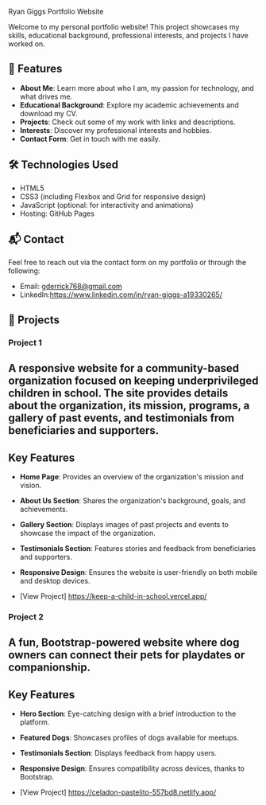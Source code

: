 Ryan Giggs Portfolio Website  

Welcome to my personal portfolio website! This project showcases my skills, educational background, professional interests, and projects I have worked on.  

## 🌟 Features  
- **About Me**: Learn more about who I am, my passion for technology, and what drives me.  
- **Educational Background**: Explore my academic achievements and download my CV.  
- **Projects**: Check out some of my work with links and descriptions.  
- **Interests**: Discover my professional interests and hobbies.  
- **Contact Form**: Get in touch with me easily.  

## 🛠️ Technologies Used  
- HTML5  
- CSS3 (including Flexbox and Grid for responsive design)  
- JavaScript (optional: for interactivity and animations)  
- Hosting: GitHub Pages  

## 📬 Contact  
Feel free to reach out via the contact form on my portfolio or through the following:  
- Email: gderrick768@gmail.com
- LinkedIn:https://www.linkedin.com/in/ryan-giggs-a19330265/ 

## 🚀 Projects  

### Project 1

  A responsive website for a community-based organization focused on keeping underprivileged children in school. The site provides details about the organization, its mission, programs, a gallery of past events, and testimonials from beneficiaries and supporters. 
-
## Key Features
- **Home Page**: Provides an overview of the organization's mission and vision.
- **About Us Section**: Shares the organization's background, goals, and achievements.
- **Gallery Section**: Displays images of past projects and events to showcase the impact of the organization.
- **Testimonials Section**: Features stories and feedback from beneficiaries and supporters.
- **Responsive Design**: Ensures the website is user-friendly on both mobile and desktop devices.

- [View Project]  https://keep-a-child-in-school.vercel.app/ 


### Project 2

 A fun, Bootstrap-powered website where dog owners can connect their pets for playdates or companionship. 
- 
## Key Features
- **Hero Section**: Eye-catching design with a brief introduction to the platform.
- **Featured Dogs**: Showcases profiles of dogs available for meetups.
- **Testimonials Section**: Displays feedback from happy users.
- **Responsive Design**: Ensures compatibility across devices, thanks to Bootstrap.

- [View Project] https://celadon-pastelito-557bd8.netlify.app/ 
